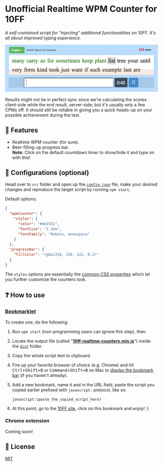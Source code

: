 # Unofficial Realtime WPM Counter for 10FF
*A self-contained script for "injecting" additional functionalities on 10FF. It's all about improved typing experience.*

![Screenshot 1](/src/assets/images/scrshot_01.png "Showing WPM counter at top right corner.")

Results might not be in perfect sync since we're calculating the scores client-side while the end result, server-side; but it's usually only a few CPMs off. It should still be reliable in giving you a quick heads-up on your possible achievement during the test.

## 🌟 Features
- Realtime WPM counter (for sure).
- Beer-filling-up progress bar.  
    **Note**: Click on the default countdown timer to show/hide it and type on with this!

## 🔧 Configurations (optional)
Head over to `src` folder and open up the [`config.json`](/src/config.json) file, make your desired changes and reproduce the target script by running `npm start`.

Default options:
```json
{
  "wpmCounter": {
    "styles": {
      "color": "#de1531",
      "fontSize": "1.3em",
      "fontFamily": "Roboto, monospace"
    }
  },
  "progressBar": {
    "fillColor": "rgba(210, 150, 122, 0.2)"
  }
}
```
The `styles` options are essentially the [common CSS properties][link-css-prop] which let you further customize the counters look.

## ❓ How to use
### [Bookmarklet](https://en.wikipedia.org/wiki/Bookmarklet)
To create one, do the following:
1. Run `npm start` (non-programming users can ignore this step), then
1. Locate the output file (called "[**10ff-realtime-counters.min.js**][script-file]") inside the [`dist`](/dist/) folder.
1. Copy the whole script text to clipboard.
1. Fire up your favorite browser of choice (e.g. Chrome) and hit <kbd>Ctrl+Shift+B</kbd> or <kbd>Command+Shift+B</kbd> on Mac to [display the bookmark bar][bookmark] (if you haven't already).
1. Add a new bookmark, name it and in the URL field, paste the script you copied earlier prefixed with `javascript:` protocol, like so:

    ```
    javascript:(paste_the_copied_script_here)
    ```

1. At this point, go to the [10FF site][10ff], click on this bookmark and enjoy! :)

### Chrome extension
Coming soon!

## 📜 License
[MIT](/LICENSE)

[10ff]: https://10fastfingers.com/
[bookmark]: https://support.google.com/chrome/answer/188842?co=GENIE.Platform%3DDesktop&hl=en
[script-file]: /dist/10ff-realtime-counters.min.js
[link-css-prop]: https://developer.mozilla.org/en-US/docs/Web/CSS/CSS_Properties_Reference
